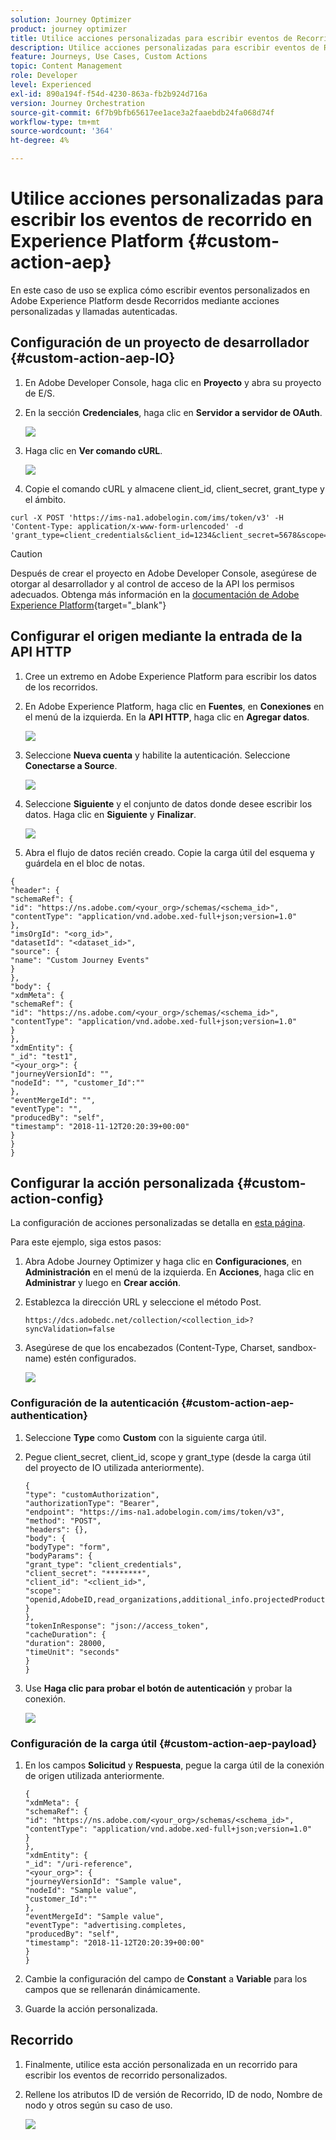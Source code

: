 ```yaml
---
solution: Journey Optimizer
product: journey optimizer
title: Utilice acciones personalizadas para escribir eventos de Recorrido en AEP
description: Utilice acciones personalizadas para escribir eventos de Recorrido en AEP
feature: Journeys, Use Cases, Custom Actions
topic: Content Management
role: Developer
level: Experienced
exl-id: 890a194f-f54d-4230-863a-fb2b924d716a
version: Journey Orchestration
source-git-commit: 6f7b9bfb65617ee1ace3a2faaebdb24fa068d74f
workflow-type: tm+mt
source-wordcount: '364'
ht-degree: 4%

---
```


# Utilice acciones personalizadas para escribir los eventos de recorrido en Experience Platform {#custom-action-aep}

En este caso de uso se explica cómo escribir eventos personalizados en Adobe Experience Platform desde Recorridos mediante acciones personalizadas y llamadas autenticadas.

## Configuración de un proyecto de desarrollador {#custom-action-aep-IO}

1. En Adobe Developer Console, haga clic en **Proyecto** y abra su proyecto de E/S.

1. En la sección **Credenciales**, haga clic en **Servidor a servidor de OAuth**.

   ![](assets/custom-action-aep-1.png)

1. Haga clic en **Ver comando cURL**.

   ![](assets/custom-action-aep-2.png)

1. Copie el comando cURL y almacene client_id, client_secret, grant_type y el ámbito.

```
curl -X POST 'https://ims-na1.adobelogin.com/ims/token/v3' -H 'Content-Type: application/x-www-form-urlencoded' -d 'grant_type=client_credentials&client_id=1234&client_secret=5678&scope=openid,AdobeID,read_organizations,additional_info.projectedProductContext,session'
```

>[!CAUTION]
>
>Después de crear el proyecto en Adobe Developer Console, asegúrese de otorgar al desarrollador y al control de acceso de la API los permisos adecuados. Obtenga más información en la [documentación de Adobe Experience Platform](https://experienceleague.adobe.com/es/docs/experience-platform/landing/platform-apis/api-authentication#grant-developer-and-api-access-control){target="_blank"}

## Configurar el origen mediante la entrada de la API HTTP

1. Cree un extremo en Adobe Experience Platform para escribir los datos de los recorridos.

1. En Adobe Experience Platform, haga clic en **Fuentes**, en **Conexiones** en el menú de la izquierda. En la **API HTTP**, haga clic en **Agregar datos**.

   ![](assets/custom-action-aep-3.png)

1. Seleccione **Nueva cuenta** y habilite la autenticación. Seleccione **Conectarse a Source**.

   ![](assets/custom-action-aep-4.png)

1. Seleccione **Siguiente** y el conjunto de datos donde desee escribir los datos. Haga clic en **Siguiente** y **Finalizar**.

   ![](assets/custom-action-aep-5.png)

1. Abra el flujo de datos recién creado. Copie la carga útil del esquema y guárdela en el bloc de notas.

```
{
"header": {
"schemaRef": {
"id": "https://ns.adobe.com/<your_org>/schemas/<schema_id>",
"contentType": "application/vnd.adobe.xed-full+json;version=1.0"
},
"imsOrgId": "<org_id>",
"datasetId": "<dataset_id>",
"source": {
"name": "Custom Journey Events"
}
},
"body": {
"xdmMeta": {
"schemaRef": {
"id": "https://ns.adobe.com/<your_org>/schemas/<schema_id>",
"contentType": "application/vnd.adobe.xed-full+json;version=1.0"
}
},
"xdmEntity": {
"_id": "test1",
"<your_org>": {
"journeyVersionId": "",
"nodeId": "", "customer_Id":""
},
"eventMergeId": "",
"eventType": "",
"producedBy": "self",
"timestamp": "2018-11-12T20:20:39+00:00"
}
}
}
```

## Configurar la acción personalizada {#custom-action-config}

La configuración de acciones personalizadas se detalla en [esta página](../action/about-custom-action-configuration.md).

Para este ejemplo, siga estos pasos:

1. Abra Adobe Journey Optimizer y haga clic en **Configuraciones**, en **Administración** en el menú de la izquierda. En **Acciones**, haga clic en **Administrar** y luego en **Crear acción**.

1. Establezca la dirección URL y seleccione el método Post.

   `https://dcs.adobedc.net/collection/<collection_id>?syncValidation=false`

1. Asegúrese de que los encabezados (Content-Type, Charset, sandbox-name) estén configurados.

   ![](assets/custom-action-aep-7bis.png)

### Configuración de la autenticación {#custom-action-aep-authentication}

1. Seleccione **Type** como **Custom** con la siguiente carga útil.

1. Pegue client_secret, client_id, scope y grant_type (desde la carga útil del proyecto de IO utilizada anteriormente).

   ```
   {
   "type": "customAuthorization",
   "authorizationType": "Bearer",
   "endpoint": "https://ims-na1.adobelogin.com/ims/token/v3",
   "method": "POST",
   "headers": {},
   "body": {
   "bodyType": "form",
   "bodyParams": {
   "grant_type": "client_credentials",
   "client_secret": "********",
   "client_id": "<client_id>",
   "scope": "openid,AdobeID,read_organizations,additional_info.projectedProductContext,session"
   }
   },
   "tokenInResponse": "json://access_token",
   "cacheDuration": {
   "duration": 28000,
   "timeUnit": "seconds"
   }
   }
   ```

1. Use **Haga clic para probar el botón de autenticación** y probar la conexión.

   ![](assets/custom-action-aep-8.png)

### Configuración de la carga útil {#custom-action-aep-payload}

1. En los campos **Solicitud** y **Respuesta**, pegue la carga útil de la conexión de origen utilizada anteriormente.

   ```
   {
   "xdmMeta": {
   "schemaRef": {
   "id": "https://ns.adobe.com/<your_org>/schemas/<schema_id>",
   "contentType": "application/vnd.adobe.xed-full+json;version=1.0"
   }
   },
   "xdmEntity": {
   "_id": "/uri-reference",
   "<your_org>": {
   "journeyVersionId": "Sample value",
   "nodeId": "Sample value",
   "customer_Id":""
   },
   "eventMergeId": "Sample value",
   "eventType": "advertising.completes,
   "producedBy": "self",
   "timestamp": "2018-11-12T20:20:39+00:00"
   }
   }
   ```

1. Cambie la configuración del campo de **Constant** a **Variable** para los campos que se rellenarán dinámicamente.

1. Guarde la acción personalizada.

## Recorrido 

1. Finalmente, utilice esta acción personalizada en un recorrido para escribir los eventos de recorrido personalizados.

1. Rellene los atributos ID de versión de Recorrido, ID de nodo, Nombre de nodo y otros según su caso de uso.

   ![](assets/custom-action-aep-9.png)
